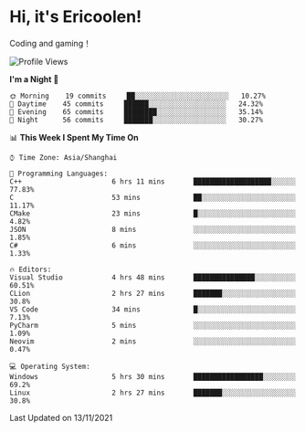 # Hi, it's Ericoolen!
Coding and gaming！

<!--START_SECTION:waka-->
![Profile Views](http://img.shields.io/badge/Profile%20Views-0-blue)

**I'm a Night 🦉** 

```text
🌞 Morning    19 commits     ██░░░░░░░░░░░░░░░░░░░░░░░   10.27% 
🌆 Daytime    45 commits     ██████░░░░░░░░░░░░░░░░░░░   24.32% 
🌃 Evening    65 commits     ████████░░░░░░░░░░░░░░░░░   35.14% 
🌙 Night      56 commits     ███████░░░░░░░░░░░░░░░░░░   30.27%

```


📊 **This Week I Spent My Time On** 

```text
⌚︎ Time Zone: Asia/Shanghai

💬 Programming Languages: 
C++                      6 hrs 11 mins       ███████████████████░░░░░░   77.83% 
C                        53 mins             ██░░░░░░░░░░░░░░░░░░░░░░░   11.17% 
CMake                    23 mins             █░░░░░░░░░░░░░░░░░░░░░░░░   4.82% 
JSON                     8 mins              ░░░░░░░░░░░░░░░░░░░░░░░░░   1.85% 
C#                       6 mins              ░░░░░░░░░░░░░░░░░░░░░░░░░   1.33%

🔥 Editors: 
Visual Studio            4 hrs 48 mins       ███████████████░░░░░░░░░░   60.51% 
CLion                    2 hrs 27 mins       ███████░░░░░░░░░░░░░░░░░░   30.8% 
VS Code                  34 mins             █░░░░░░░░░░░░░░░░░░░░░░░░   7.13% 
PyCharm                  5 mins              ░░░░░░░░░░░░░░░░░░░░░░░░░   1.09% 
Neovim                   2 mins              ░░░░░░░░░░░░░░░░░░░░░░░░░   0.47%

💻 Operating System: 
Windows                  5 hrs 30 mins       █████████████████░░░░░░░░   69.2% 
Linux                    2 hrs 27 mins       ███████░░░░░░░░░░░░░░░░░░   30.8%

```


 Last Updated on 13/11/2021
<!--END_SECTION:waka-->

